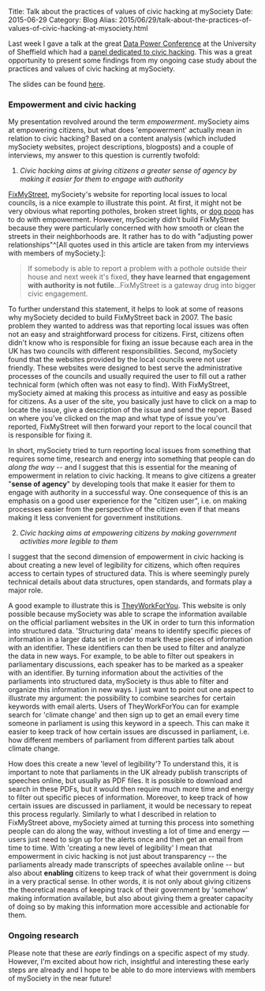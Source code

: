 Title: Talk about the practices of values of civic hacking at mySociety
Date: 2015-06-29
Category: Blog
Alias: 2015/06/29/talk-about-the-practices-of-values-of-civic-hacking-at-mysociety.html

Last week I gave a talk at the great [Data Power Conference](http://web.archive.org/web/20151216174345/http://www.sheffield.ac.uk/socstudies/datapower/programme) at the University of Sheffield which had a [panel dedicated to civic hacking](http://web.archive.org/web/20160822003422/http://www.sheffield.ac.uk/socstudies/datapower/panel-9). This was a great opportunity to present some findings from my ongoing case study about the practices and values of civic hacking at mySociety.

The slides can be found [here](http://web.archive.org/web/20160909113343/http://www.slideshare.net/sbaack/data-power-and-civic-hacking-at-mysociety).

### Empowerment and civic hacking

My presentation revolved around the term *empowerment*. mySociety aims at empowering citizens, but what does 'empowerment' actually mean in relation to civic hacking? Based on a content analysis (which included mySociety websites, project descriptions, blogposts) and a couple of interviews, my answer to this question is currently twofold:

1. *Civic hacking aims at giving citizens a greater sense of agency by making it easier for them to engage with authority*

[FixMyStreet](http://web.archive.org/web/20150627191717/https://www.fixmystreet.com/), mySociety's website for reporting local issues to local councils, is a nice example to illustrate this point. At first, it might not be very obvious what reporting potholes, broken street lights, or [dog poop](http://web.archive.org/web/20150719185248/https://www.mysociety.org/2015/04/24/new-poster-to-help-with-dog-fouling-in-your-area/) has to do with empowerment. However, mySociety didn’t build FixMyStreet because they were particularly concerned with how smooth or clean the streets in their neighborhoods are. It rather has to do with "adjusting power relationships"^[All quotes used in this article are taken from my interviews with members of mySociety.]:

> If somebody is able to report a problem with a pothole outside their house and next week it's fixed, **they have learned that engagement with authority is not futile**...FixMyStreet is a gateway drug into bigger civic engagement.

To further understand this statement, it helps to look at some of reasons why mySociety decided to build FixMyStreet back in 2007. The basic problem they wanted to address was that reporting local issues was often not an easy and straightforward process for citizens. First, citizens often didn't know who is responsible for fixing an issue because each area in the UK has two councils with different responsibilities. Second, mySociety found that the websites provided by the local councils were not user friendly. These websites were designed to best serve the administrative processes of the councils and usually required the user to fill out a rather technical form (which often was not easy to find). With FixMyStreet, mySociety aimed at making this process as intuitive and easy as possible for citizens. As a user of the site, you basically just have to click on a map to locate the issue, give a description of the issue and send the report. Based on where you’ve clicked on the map and what type of issue you’ve reported, FixMyStreet will then forward your report to the local council that is responsible for fixing it.

In short, mySociety tried to turn reporting local issues from something that requires some time, research and energy into something that people can do *along the way* -- and I suggest that this is essential for the meaning of empowerment in relation to civic hacking. It means to give citizens a greater "**sense of agency**" by developing tools that make it easier for them to engage with authority in a successful way. One consequence of this is an emphasis on a good user experience for the "citizen user", i.e. on making processes easier from the perspective of the citizen even if that means making it less convenient for government institutions.

2. *Civic hacking aims at empowering citizens by making government activities more legible to them*

I suggest that the second dimension of empowerment in civic hacking is about creating a new level of legibility for citizens, which often requires access to certain types of structured data. This is where seemingly purely technical details about data structures, open standards, and formats play a major role.

A good example to illustrate this is [TheyWorkForYou](http://web.archive.org/web/20150630143439/http://www.theyworkforyou.com/). This website is only possible because mySociety was able to scrape the information available on the official parliament websites in the UK in order to turn this information into structured data. 'Structuring data' means to identify specific pieces of information in a larger data set in order to mark these pieces of information with an identifier. These identifiers can then be used to filter and analyze the data in new ways. For example, to be able to filter out speakers in parliamentary discussions, each speaker has to be marked as a speaker with an identifier. By turning information about the activities of the parliaments into structured data, mySociety is thus able to filter and organize this information in new ways. I just want to point out one aspect to illustrate my argument: the possibility to combine searches for certain keywords with email alerts. Users of TheyWorkForYou can for example search for 'climate change' and then sign up to get an email every time someone in parliament is using this keyword in a speech. This can make it easier to keep track of how certain issues are discussed in parliament, i.e. how different members of parliament from different parties talk about climate change.

How does this create a new 'level of legibility'? To understand this, it is important to note that parliaments in the UK already publish transcripts of speeches online, but usually as PDF files. It is possible to download and search in these PDFs, but it would then require much more time and energy to filter out specific pieces of information. Moreover, to keep track of how certain issues are discussed in parliament, it would be necessary to repeat this process regularly. Similarly to what I described in relation to FixMyStreet above, mySociety aimed at turning this process into something people can do along the way, without investing a lot of time and energy — users just need to sign up for the alerts once and then get an email from time to time. With 'creating a new level of legibility' I mean that empowerment in civic hacking is not just about transparency -- the parliaments already made transcripts of speeches available online -- but also about **enabling** citizens to keep track of what their government is doing in a very practical sense. In other words, it is not only about giving citizens the theoretical means of keeping track of their government by 'somehow' making information available, but also about giving them a greater capacity of doing so by making this information more accessible and actionable for them.

### Ongoing research

Please note that these are *early* findings on a specific aspect of my study. However, I'm excited about how rich, insightful and interesting these early steps are already and I hope to be able to do more interviews with members of mySociety in the near future!

​
